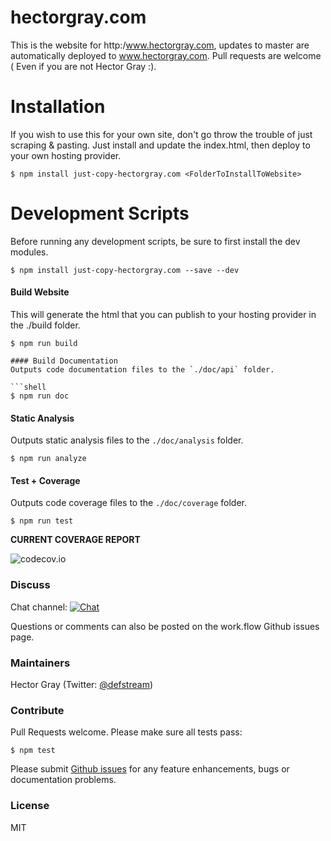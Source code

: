 # hectorgray.com
This is the website for http:/www.hectorgray.com, updates to master are automatically deployed to www.hectorgray.com. Pull requests are welcome ( Even if you are not Hector Gray :).


# Installation
If you wish to use this for your own site, don't go throw the trouble of just scraping & pasting. Just install and update the index.html, then deploy to your own hosting provider.

```shell
$ npm install just-copy-hectorgray.com <FolderToInstallToWebsite>
```

# Development Scripts
Before running any development scripts, be sure to first install the dev modules.

```shell
$ npm install just-copy-hectorgray.com --save --dev
```

#### Build Website
This will generate the html that you can publish to your hosting provider in the ./build folder.

```shell
$ npm run build
```

```
#### Build Documentation
Outputs code documentation files to the `./doc/api` folder.

```shell
$ npm run doc
```

#### Static Analysis
Outputs static analysis files to the `./doc/analysis` folder.

```shell
$ npm run analyze
```

#### Test + Coverage
Outputs code coverage files to the `./doc/coverage` folder.

```shell
$ npm run test
```

**CURRENT COVERAGE REPORT**

![codecov.io](https://codecov.io/github/defstream/just-copy-hectorgray.com/branch.svg?branch=master)

### Discuss
Chat channel:    <a href="https://gitter.im/defstream/just-copy-hectorgray.com"><img src="https://img.shields.io/gitter/room/defstream/just-copy-hectorgray.com.svg" alt="Chat"></a>

Questions or comments can also be posted on the work.flow Github issues page.

### Maintainers
Hector Gray (Twitter: <a href="https://twitter.com/defstream">@defstream</a>)

### Contribute
Pull Requests welcome. Please make sure all tests pass:

```shell
$ npm test
```

Please submit <a href="https://github.com/defstream/just-copy-hectorgray.com/issues">Github issues</a> for any feature enhancements, bugs or documentation problems.

### License
MIT
